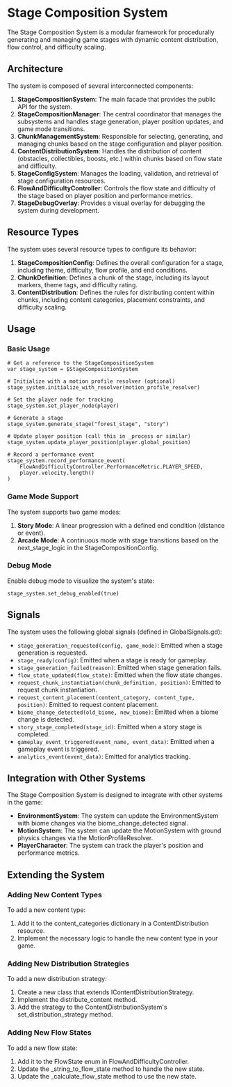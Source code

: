 # Stage Composition System

The Stage Composition System is a modular framework for procedurally generating and managing game stages with dynamic content distribution, flow control, and difficulty scaling.

## Architecture

The system is composed of several interconnected components:

1. **StageCompositionSystem**: The main facade that provides the public API for the system.
2. **StageCompositionManager**: The central coordinator that manages the subsystems and handles stage generation, player position updates, and game mode transitions.
3. **ChunkManagementSystem**: Responsible for selecting, generating, and managing chunks based on the stage configuration and player position.
4. **ContentDistributionSystem**: Handles the distribution of content (obstacles, collectibles, boosts, etc.) within chunks based on flow state and difficulty.
5. **StageConfigSystem**: Manages the loading, validation, and retrieval of stage configuration resources.
6. **FlowAndDifficultyController**: Controls the flow state and difficulty of the stage based on player position and performance metrics.
7. **StageDebugOverlay**: Provides a visual overlay for debugging the system during development.

## Resource Types

The system uses several resource types to configure its behavior:

1. **StageCompositionConfig**: Defines the overall configuration for a stage, including theme, difficulty, flow profile, and end conditions.
2. **ChunkDefinition**: Defines a chunk of the stage, including its layout markers, theme tags, and difficulty rating.
3. **ContentDistribution**: Defines the rules for distributing content within chunks, including content categories, placement constraints, and difficulty scaling.

## Usage

### Basic Usage

```gdscript
# Get a reference to the StageCompositionSystem
var stage_system = $StageCompositionSystem

# Initialize with a motion profile resolver (optional)
stage_system.initialize_with_resolver(motion_profile_resolver)

# Set the player node for tracking
stage_system.set_player_node(player)

# Generate a stage
stage_system.generate_stage("forest_stage", "story")

# Update player position (call this in _process or similar)
stage_system.update_player_position(player.global_position)

# Record a performance event
stage_system.record_performance_event(
    FlowAndDifficultyController.PerformanceMetric.PLAYER_SPEED,
    player.velocity.length()
)
```

### Game Mode Support

The system supports two game modes:

1. **Story Mode**: A linear progression with a defined end condition (distance or event).
2. **Arcade Mode**: A continuous mode with stage transitions based on the next_stage_logic in the StageCompositionConfig.

### Debug Mode

Enable debug mode to visualize the system's state:

```gdscript
stage_system.set_debug_enabled(true)
```

## Signals

The system uses the following global signals (defined in GlobalSignals.gd):

- `stage_generation_requested(config, game_mode)`: Emitted when a stage generation is requested.
- `stage_ready(config)`: Emitted when a stage is ready for gameplay.
- `stage_generation_failed(reason)`: Emitted when stage generation fails.
- `flow_state_updated(flow_state)`: Emitted when the flow state changes.
- `request_chunk_instantiation(chunk_definition, position)`: Emitted to request chunk instantiation.
- `request_content_placement(content_category, content_type, position)`: Emitted to request content placement.
- `biome_change_detected(old_biome, new_biome)`: Emitted when a biome change is detected.
- `story_stage_completed(stage_id)`: Emitted when a story stage is completed.
- `gameplay_event_triggered(event_name, event_data)`: Emitted when a gameplay event is triggered.
- `analytics_event(event_data)`: Emitted for analytics tracking.

## Integration with Other Systems

The Stage Composition System is designed to integrate with other systems in the game:

- **EnvironmentSystem**: The system can update the EnvironmentSystem with biome changes via the biome_change_detected signal.
- **MotionSystem**: The system can update the MotionSystem with ground physics changes via the MotionProfileResolver.
- **PlayerCharacter**: The system can track the player's position and performance metrics.

## Extending the System

### Adding New Content Types

To add a new content type:

1. Add it to the content_categories dictionary in a ContentDistribution resource.
2. Implement the necessary logic to handle the new content type in your game.

### Adding New Distribution Strategies

To add a new distribution strategy:

1. Create a new class that extends IContentDistributionStrategy.
2. Implement the distribute_content method.
3. Add the strategy to the ContentDistributionSystem's set_distribution_strategy method.

### Adding New Flow States

To add a new flow state:

1. Add it to the FlowState enum in FlowAndDifficultyController.
2. Update the _string_to_flow_state method to handle the new state.
3. Update the _calculate_flow_state method to use the new state.
